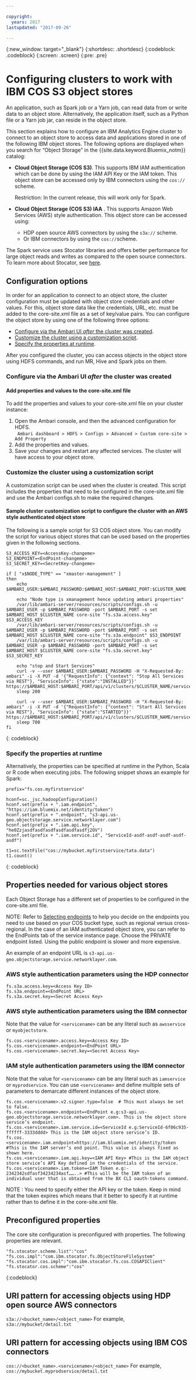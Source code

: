 ```yaml
---

copyright:
  years: 2017
lastupdated: "2017-09-26"

---
```


<!-- Attribute definitions -->
{:new_window: target="_blank"}
{:shortdesc: .shortdesc}
{:codeblock: .codeblock}
{:screen: .screen}
{:pre: .pre}

# Configuring clusters to work with IBM COS S3 object stores  

An application, such as Spark job or a Yarn job, can read data from or write data to an object store. Alternatively, the application itself, such as a Python file or a Yarn job jar, can reside in the object store. 

This section explains how to configure an IBM Analytics Engine cluster to connect to an object store to access data and applications stored in one of the following IBM object stores. The following options are displayed when you search for “Object Storage”  in the {{site.data.keyword.Bluemix_notm}} catalog:

 - **Cloud Object Storage (COS S3)**. This supports IBM IAM authentication which can be done by using the IAM API Key or the IAM token. This object store can be accessed only by IBM connectors using the `cos://` scheme.

	Restriction: In the current release, this will work only for Spark.

 - **Cloud Object Storage (COS S3) IAA** . This supports Amazon Web Services (AWS) style authentication. This object store can be accessed using:
 
   - HDP open source AWS connectors by using the `s3a://` scheme. 
   - Or IBM connectors by using the `cos://`scheme. 
   
The Spark service uses Stocator libraries and offers better performance for large object reads and writes as compared to the open source connectors. To learn more about Stocator, see [here](https://github.com/SparkTC/stocator).

## Configuration options

In order for an application to connect to an object store, the cluster configuration must be updated with object store credentials and other values. For this, object store data like the credentials, URL, etc. must be added to the core-site.xml file as a set of key/value pairs. You can configure the object store by using one of the following three options:

* [Configure via the Ambari UI _after_ the cluster was created](#Configure-via-the-Ambari-UI-after-the-cluster-was-created).
* [Customize the cluster using a customization script](#Customize-the-cluster-using-a-customization-script).
* [Specify the properties at runtime](#Specify-the-properties-at-runtime).

After you configured the cluster, you can access objects in the object store using HDFS commands, and run MR, Hive and Spark jobs on them.

### Configure via the Ambari UI _after_ the cluster was created

#### Add properties and values to the core-site.xml file

To add the properties and values to your core-site.xml file on your cluster instance:

1. Open the Ambari console, and then the advanced configuration for HDFS.<br>
``` Ambari dashboard > HDFS > Configs > Advanced > Custom core-site > Add Property```
2. Add the properties and values.
3. Save your changes and restart any affected services. The cluster will have access to  your object store.

### Customize the cluster using a customization script
A customization script can be used when the cluster is created. This script includes the properties that need to be configured in the core-site.xml file and use the Ambari configs.sh to make the required changes.

#### Sample cluster customization script to configure the cluster with an AWS style authenticated object store

The following is a sample script for S3 COS object store. You can modify the script for various object stores that can be used based on the properties given in the following sections.
```
S3_ACCESS_KEY=<AccessKey-changeme>
S3_ENDPOINT=<EndPoint-changeme>
S3_SECRET_KEY=<SecretKey-changeme>

if [ "x$NODE_TYPE" == "xmaster-management" ]
then
    echo $AMBARI_USER:$AMBARI_PASSWORD:$AMBARI_HOST:$AMBARI_PORT:$CLUSTER_NAME

    echo "Node type is xmanagement hence updating ambari properties"
    /var/lib/ambari-server/resources/scripts/configs.sh -u $AMBARI_USER -p $AMBARI_PASSWORD -port $AMBARI_PORT -s set $AMBARI_HOST $CLUSTER_NAME core-site "fs.s3a.access.key" $S3_ACCESS_KEY
    /var/lib/ambari-server/resources/scripts/configs.sh -u $AMBARI_USER -p $AMBARI_PASSWORD -port $AMBARI_PORT -s set $AMBARI_HOST $CLUSTER_NAME core-site "fs.s3a.endpoint" $S3_ENDPOINT
    /var/lib/ambari-server/resources/scripts/configs.sh -u $AMBARI_USER -p $AMBARI_PASSWORD -port $AMBARI_PORT -s set $AMBARI_HOST $CLUSTER_NAME core-site "fs.s3a.secret.key" $S3_SECRET_KEY

    echo "stop and Start Services"
    curl -v --user $AMBARI_USER:$AMBARI_PASSWORD -H "X-Requested-By: ambari" -i -X PUT -d '{"RequestInfo": {"context": "Stop All Services via REST"}, "ServiceInfo": {"state":"INSTALLED"}}' https://$AMBARI_HOST:$AMBARI_PORT/api/v1/clusters/$CLUSTER_NAME/services
    sleep 200

    curl -v --user $AMBARI_USER:$AMBARI_PASSWORD -H "X-Requested-By: ambari" -i -X PUT -d '{"RequestInfo": {"context": "Start All Services via REST"}, "ServiceInfo": {"state":"STARTED"}}' https://$AMBARI_HOST:$AMBARI_PORT/api/v1/clusters/$CLUSTER_NAME/services
    sleep 700 
fi 
```     
{: codeblock}

### Specify the properties at runtime

Alternatively, the properties can be specified at runtime in the Python, Scala or R code when executing jobs. The following snippet shows an example for Spark:

```
prefix="fs.cos.myfirstservice"

hconf=sc._jsc.hadoopConfiguration()
hconf.set(prefix + ".iam.endpoint", "https://iam.bluemix.net/identity/token")
hconf.set(prefix + ".endpoint", "s3-api.us-geo.objectstorage.service.networklayer.com")
hconf.set(prefix + ".iam.api.key", "he0Zzjasdfasdfasdfasdfasdfasdfj2OV")
hconf.set(prefix + ".iam.service.id", "ServiceId-asdf-asdf-asdf-asdf-asdf")

t1=sc.textFile("cos://mybucket.myfirstservice/tata.data")
t1.count()
```     
{: codeblock}


## Properties needed for various object stores

Each Object Storage has a different set of properties to be configured in the core-site.xml file.

NOTE: Refer to [Selecting endpoints](https://ibm-public-cos.github.io/crs-docs/endpoints) to help you decide on the endpoints you need to use based on your COS bucket type, such as regional versus cross-regional. In the case of an IAM authenticated object store, you can refer to the EndPoints tab of the service instance page. Choose the PRIVATE endpoint listed. Using the public endpoint is  slower and more expensive.

An example of an endpoint URL is `s3-api.us-geo.objectstorage.service.networklayer.com`.

### AWS style authentication parameters using the HDP connector

```  
fs.s3a.access.key=<Access Key ID>
fs.s3a.endpoint=<EndPoint URL>
fs.s3a.secret.key=<Secret Access Key>
```

### AWS style authentication parameters using the IBM connector 
Note that the value for `<servicename>` can be any literal such as `awsservice` or `myobjectstore`.

```
fs.cos.<servicename>.access.key=<Access Key ID>
fs.cos.<servicename>.endpoint=<EndPoint URL>
fs.cos.<servicename>.secret.key=<Secret Access Key>
```

### IAM style authentication parameters using the IBM connector
Note that the value for `<servicename>` can be any literal such as `iamservice` or `myprodservice`.  You can use `<servicename>` and define multiple sets of parameters to demarcate different instances of the object store.

```
fs.cos.<servicename>.v2.signer.type=false  # This must always be set to false.
fs.cos.<servicename>.endpoint=<EndPoint e.g:s3-api.us-geo.objectstorage.service.networklayer.com>. This is the object store service’s endpoint.
fs.cos.<servicename>.iam.service.id=<ServiceId e.g:ServiceId-6f06c935-ffffff-3333dddd> This is the IAM object store service’s ID.
fs.cos.<servicename>.iam.endpoint=https://iam.bluemix.net/identity/token #This is the IAM server’s end point. This value is always fixed as shown here.
fs.cos.<servicename>.iam.api.key=<IAM API Key> #This is the IAM object store service’s API Key defined in the credentials of the service.
fs.cos.<servicename>.iam.token=<IAM Token e.g:- 2342342sdfasf34234234asf……..> #This will be the IAM token of an individual user that is obtained from the BX CLI oauth-tokens command. 
```

NOTE : You need to specify either the API key or the token. Keep in mind that the token  expires which means that it better to specify it at runtime rather than to define it in the core-site.xml file.

## Preconfigured properties
The core site configuration is preconfigured with properties. The following  properties are relevant.
```
"fs.stocator.scheme.list":"cos" 
"fs.cos.impl":"com.ibm.stocator.fs.ObjectStoreFileSystem" 
"fs.stocator.cos.impl":"com.ibm.stocator.fs.cos.COSAPIClient" 
"fs.stocator.cos.scheme":"cos"
```
{:codeblock}

## URI pattern for accessing objects using HDP open source AWS connectors

`s3a://<bucket_name>/<object_name>` 
For example, `s3a://mybucket/detail.txt`

## URI pattern for accessing objects using IBM COS connectors

`cos://<bucket_name>.<servicename>/<object_name>`
For example, `cos://mybucket.myprodservice/detail.txt`



